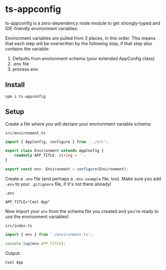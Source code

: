 # ts-appconfig

ts-appconfig is a zero-dependency node module to get strongly-typed and IDE-friendly environment variables.

Environment variables are pulled from 3 places, in this order. This means that each step will be overwritten by the following step, if that step also contains the variable:

1. Defaults from environment schema (your extended AppConfig class)
2. .env file
3. process.env

## Install

`npm i ts-appconfig`

## Setup

Create a file where you will declare your environment variable schema:

`src/environment.ts`
```typescript
import { AppConfig, configure } from '../src';

export class Environment extends AppConfig {
	readonly APP_TITLE: string = '';
}

export const env: Environment = configure(Environment);
```

Create a `.env` file (and perhaps a `.env.example` file, too). Make sure you add `.env` to your `.gitignore` file, if it's not there already!

`.env`
```
APP_TITLE="Cool App"
```

Now import your `env` from the schema file you created and you're ready to use the environment variables!

`src/index.ts`
```typescript
import { env } from './environment.ts';

console.log(env.APP_TITLE);
```

Output:
```
Cool App
```
